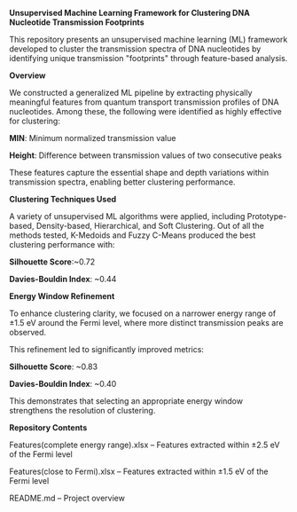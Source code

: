**Unsupervised Machine Learning Framework for Clustering DNA Nucleotide Transmission Footprints**

This repository presents an unsupervised machine learning (ML) framework developed to cluster the transmission spectra of DNA nucleotides by identifying unique transmission "footprints" through feature-based analysis.

**Overview**

We constructed a generalized ML pipeline by extracting physically meaningful features from quantum transport transmission profiles of DNA nucleotides. Among these, the following were identified as highly effective for clustering:

**MIN**: Minimum normalized transmission value

**Height**: Difference between transmission values of two consecutive peaks

These features capture the essential shape and depth variations within transmission spectra, enabling better clustering performance.

**Clustering Techniques Used**

A variety of unsupervised ML algorithms were applied, including Prototype-based, Density-based, Hierarchical, and Soft Clustering. Out of all the methods tested, K-Medoids and Fuzzy C-Means produced the best clustering performance with:

**Silhouette Score**:~0.72

**Davies-Bouldin Index**: ~0.44

**Energy Window Refinement**

To enhance clustering clarity, we focused on a narrower energy range of ±1.5 eV around the Fermi level, where more distinct transmission peaks are observed.

This refinement led to significantly improved metrics:

**Silhouette Score**: ~0.83

**Davies-Bouldin Index**: ~0.40

This demonstrates that selecting an appropriate energy window strengthens the resolution of clustering.

**Repository Contents**

Features(complete energy range).xlsx – Features extracted within ±2.5 eV of the Fermi level

Features(close to Fermi).xlsx – Features extracted within ±1.5 eV of the Fermi level

README.md – Project overview

